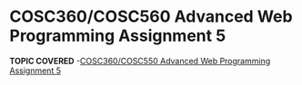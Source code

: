 # COSC360/COSC560 Advanced Web Programming Assignment 5

**TOPIC COVERED**
-[COSC360/COSC550 Advanced Web Programming Assignment 5](#cosc360/cosc560-advanced-web-programming-assignment-5)
